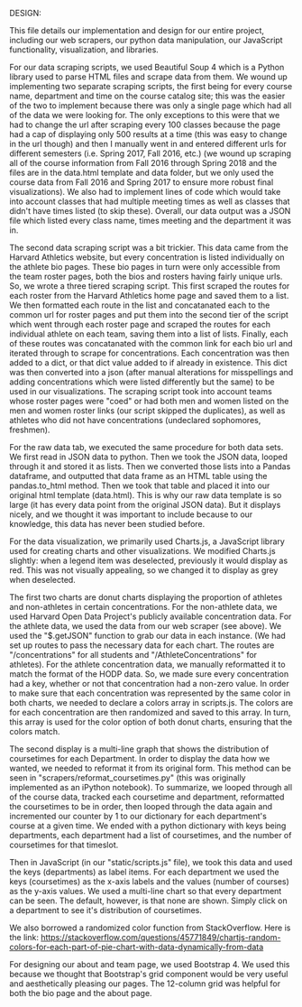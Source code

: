 DESIGN:

This file details our implementation and design for our entire project, including our web scrapers, our python data manipulation,
our JavaScript functionality, visualization, and libraries.

For our data scraping scripts, we used Beautiful Soup 4 which is a Python library used to parse HTML files and scrape data
from them. We wound up implementing two separate scraping scripts, the first being for every course name, department and
time on the course catalog site; this was the easier of the two to implement because there was only a single page which had
all of the data we were looking for. The only exceptions to this were that we had to change the url after scraping every 100
classes because the page had a cap of displaying only 500 results at a time (this was easy to change in the url though) and
then I manually went in and entered different urls for different semesters (i.e. Spring 2017, Fall 2016, etc.) (we wound up
scraping all of the course information from Fall 2016 through Spring 2018 and the files are in the data.html template and data
folder, but we only used the course data from Fall 2016 and Spring 2017 to ensure more robust final visualizations). We also had to
implement lines of code which would take into account classes that had multiple meeting times as well as classes that didn't
have times listed (to skip these). Overall, our data output was a JSON file which listed every class name, times meeting and
the department it was in.

The second data scraping script was a bit trickier. This data came from the Harvard Athletics website, but every
concentration is listed individually on the athlete bio pages. These bio pages in turn were only accessible from the team roster
pages, both the bios and rosters having fairly unique urls. So, we wrote a three tiered scraping script. This first scraped
the routes for each roster from the Harvard Athletics home page and saved them to a list. We then formatted each route in the
list and concatanated each to the common url for roster pages and put them into the second tier of the script which went through
each roster page and scraped the routes for each individual athlete on each team, saving them into a list of lists. Finally,
each of these routes was concatanated with the common link for each bio url and iterated through to scrape for concentrations.
Each concentration was then added to a dict, or that dict value added to if already in existence. This dict was then converted
into a json (after manual alterations for misspellings and adding concentrations which were listed differently but the same) to
be used in our visualizations. The scraping script took into account teams whose roster pages were "coed" or had both men
and women listed on the men and women roster links (our script skipped the duplicates), as well as athletes who did not have
concentrations (undeclared sophomores, freshmen).

For the raw data tab, we executed the same procedure for both data sets. We first read in JSON data to python. Then we took
the JSON data, looped through it and stored it as lists. Then we converted those lists into a Pandas dataframe, and
outputted that data frame as an HTML table using the pandas.to_html method. Then we took that table and placed it into our
original html template (data.html). This is why our raw data template is so large (it has every data point from the original JSON data).
But it displays nicely, and we thought it was important to include because to our knowledge, this data has never been
studied before.

For the data visualization, we primarily used Charts.js, a JavaScript library used for creating charts and other visualizations.
We modified Charts.js slightly: when a legend item was deselected, previously it would display as red. This was not visually
appealing, so we changed it to display as grey when deselected.

The first two charts are donut charts displaying the proportion of athletes and non-athletes in certain concentrations.
For the non-athlete data, we used Harvard Open Data Project's publicly available concentration data. For the athlete data, we
used the data from our web scraper (see above). We used the "$.getJSON" function to grab our data in each instance. (We had
set up routes to pass the necessary data for each chart. The routes are "/concentrations" for all students and
"/AthleteConcentrations" for athletes). For the athlete concentration data, we manually reformatted it to match the format of the HODP data.
So, we made sure every concentration had a key, whether or not that concentration had a non-zero value.
In order to make sure that each concentration was represented by the same color in both charts, we needed to declare a colors array
in scripts.js. The colors are for each concentration are then randomized and saved to this array. In turn, this array is used
for the color option of both donut charts, ensuring that the colors match.

The second display is a multi-line graph that shows the distribution of coursetimes for each Department. In order to display
the data how we wanted, we needed to reformat it from its original form. This method can be seen in
"scrapers/reformat_coursetimes.py" (this was originally implemented as an iPython notebook). To summarize, we looped through all of the course data, tracked each coursetime and
department, reformatted the coursetimes to be in order, then looped through the data again and incremented our counter by 1 to our dictionary
for each department's course at a given time. We ended with a python dictionary with keys being departments, each department
had a list of coursetimes, and the number of coursetimes for that timeslot.

Then in JavaScript (in our "static/scripts.js" file), we took this data and used the keys (departments) as label items. For
each department we used the keys (coursetimes) as the x-axis labels and the values (number of courses) as the y-axis values.
We used a multi-line chart so that every department can be seen. The default, however, is that none are shown. Simply click
on a department to see it's distribution of coursetimes.

We also borrowed a randomized color function from StackOverflow. Here is the link: https://stackoverflow.com/questions/45771849/chartjs-random-colors-for-each-part-of-pie-chart-with-data-dynamically-from-data

For designing our about and team page, we used Bootstrap 4. We used this because we thought that Bootstrap's grid component
would be very useful and aesthetically pleasing our pages. The 12-column grid was helpful for both the bio page and the about
page.
